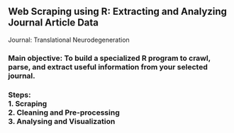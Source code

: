 <h2>Web Scraping using R: Extracting and Analyzing Journal Article Data</h2>
Journal: Translational Neurodegeneration
<h3>Main objective: To build a specialized R program to crawl, parse, and extract 
useful information from your selected journal.
</h3>
 <h3>Steps:<br>
 1. Scraping<br>
 2. Cleaning and Pre-processing<br>
 3. Analysing and Visualization<br>
</h3>
